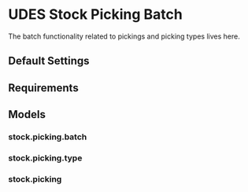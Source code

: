 # UDES Stock Picking Batch 
The batch functionality related to pickings and picking types lives here.  

## Default Settings 

## Requirements 

## Models 

### stock.picking.batch 

### stock.picking.type

### stock.picking 



